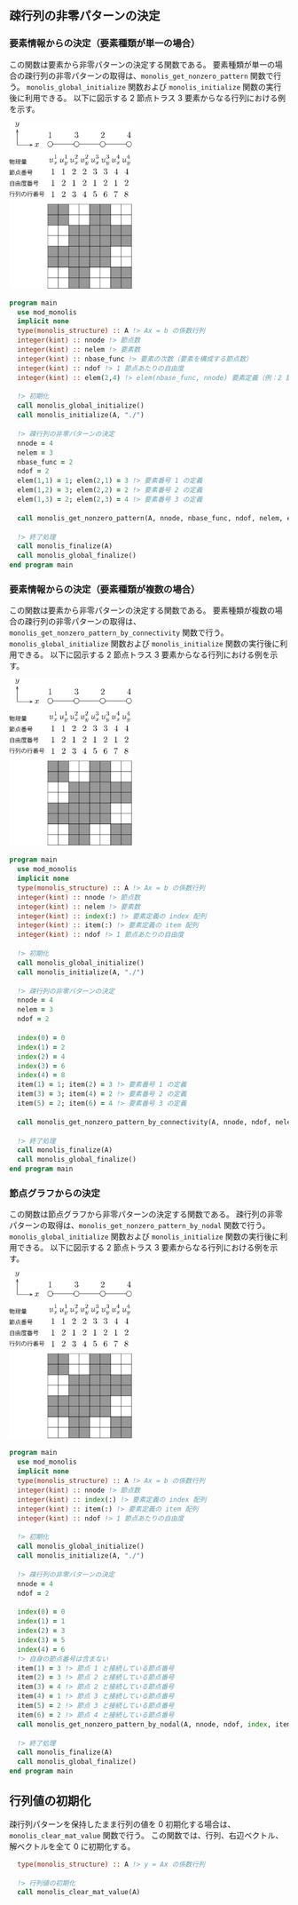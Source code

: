 
## 疎行列の非零パターンの決定

### 要素情報からの決定（要素種類が単一の場合）

この関数は要素から非零パターンの決定する関数である。
要素種類が単一の場合の疎行列の非零パターンの取得は、`monolis_get_nonzero_pattern` 関数で行う。
`monolis_global_initialize` 関数および `monolis_initialize` 関数の実行後に利用できる。
以下に図示する 2 節点トラス 3 要素からなる行列における例を示す。

<img src="./nonzero.svg" height=300px>

```fortran
program main
  use mod_monolis
  implicit none
  type(monolis_structure) :: A !> Ax = b の係数行列
  integer(kint) :: nnode !> 節点数
  integer(kint) :: nelem !> 要素数
  integer(kint) :: nbase_func !> 要素の次数（要素を構成する節点数）
  integer(kint) :: ndof !> 1 節点あたりの自由度
  integer(kint) :: elem(2,4) !> elem(nbase_func, nnode) 要素定義（例：2 節点トラス、3 要素）

  !> 初期化
  call monolis_global_initialize()
  call monolis_initialize(A, "./")

  !> 疎行列の非零パターンの決定
  nnode = 4
  nelem = 3
  nbase_func = 2
  ndof = 2
  elem(1,1) = 1; elem(2,1) = 3 !> 要素番号 1 の定義
  elem(1,2) = 3; elem(2,2) = 2 !> 要素番号 2 の定義
  elem(1,3) = 2; elem(2,3) = 4 !> 要素番号 3 の定義

  call monolis_get_nonzero_pattern(A, nnode, nbase_func, ndof, nelem, elem)

  !> 終了処理
  call monolis_finalize(A)
  call monolis_global_finalize()
end program main
```

### 要素情報からの決定（要素種類が複数の場合）

この関数は要素から非零パターンの決定する関数である。
要素種類が複数の場合の疎行列の非零パターンの取得は、`monolis_get_nonzero_pattern_by_connectivity` 関数で行う。
`monolis_global_initialize` 関数および `monolis_initialize` 関数の実行後に利用できる。
以下に図示する 2 節点トラス 3 要素からなる行列における例を示す。

<img src="./nonzero.svg" height=300px>

```fortran
program main
  use mod_monolis
  implicit none
  type(monolis_structure) :: A !> Ax = b の係数行列
  integer(kint) :: nnode !> 節点数
  integer(kint) :: nelem !> 要素数
  integer(kint) :: index(:) !> 要素定義の index 配列
  integer(kint) :: item(:) !> 要素定義の item 配列
  integer(kint) :: ndof !> 1 節点あたりの自由度

  !> 初期化
  call monolis_global_initialize()
  call monolis_initialize(A, "./")

  !> 疎行列の非零パターンの決定
  nnode = 4
  nelem = 3
  ndof = 2

  index(0) = 0
  index(1) = 2
  index(2) = 4
  index(3) = 6
  index(4) = 8
  item(1) = 1; item(2) = 3 !> 要素番号 1 の定義
  item(3) = 3; item(4) = 2 !> 要素番号 2 の定義
  item(5) = 2; item(6) = 4 !> 要素番号 3 の定義

  call monolis_get_nonzero_pattern_by_connectivity(A, nnode, ndof, nelem, index, item)

  !> 終了処理
  call monolis_finalize(A)
  call monolis_global_finalize()
end program main
```

### 節点グラフからの決定

この関数は節点グラフから非零パターンの決定する関数である。
疎行列の非零パターンの取得は、`monolis_get_nonzero_pattern_by_nodal` 関数で行う。
`monolis_global_initialize` 関数および `monolis_initialize` 関数の実行後に利用できる。
以下に図示する 2 節点トラス 3 要素からなる行列における例を示す。

<img src="./nonzero.svg" height=300px>

```fortran
program main
  use mod_monolis
  implicit none
  type(monolis_structure) :: A !> Ax = b の係数行列
  integer(kint) :: nnode !> 節点数
  integer(kint) :: index(:) !> 要素定義の index 配列
  integer(kint) :: item(:) !> 要素定義の item 配列
  integer(kint) :: ndof !> 1 節点あたりの自由度

  !> 初期化
  call monolis_global_initialize()
  call monolis_initialize(A, "./")

  !> 疎行列の非零パターンの決定
  nnode = 4
  ndof = 2

  index(0) = 0
  index(1) = 1
  index(2) = 3
  index(3) = 5
  index(4) = 6
  !> 自身の節点番号は含まない
  item(1) = 3 !> 節点 1 と接続している節点番号
  item(2) = 3 !> 節点 2 と接続している節点番号
  item(3) = 4 !> 節点 2 と接続している節点番号
  item(4) = 1 !> 節点 3 と接続している節点番号
  item(5) = 2 !> 節点 3 と接続している節点番号
  item(6) = 2 !> 節点 4 と接続している節点番号
  call monolis_get_nonzero_pattern_by_nodal(A, nnode, ndof, index, item)

  !> 終了処理
  call monolis_finalize(A)
  call monolis_global_finalize()
end program main
```


## 行列値の初期化

疎行列パターンを保持したまま行列の値を 0 初期化する場合は、`monolis_clear_mat_value` 関数で行う。
この関数では、行列、右辺ベクトル、解ベクトルを全て 0 に初期化する。

```fortran
  type(monolis_structure) :: A !> y = Ax の係数行列

  !> 行列値の初期化
  call monolis_clear_mat_value(A)
```



